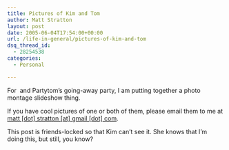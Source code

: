 ```yaml
---
title: Pictures of Kim and Tom
author: Matt Stratton
layout: post
date: 2005-06-04T17:54:00+00:00
url: /life-in-general/pictures-of-kim-and-tom
dsq_thread_id:
  - 28254538
categories:
  - Personal

---
```

For &nbsp;and Partytom&#8217;s going-away party, I am putting together a photo montage slideshow thing.

If you have cool pictures of one or both of them, please email them to me at [matt [dot] stratton [at] gmail [dot] com][1].

This post is friends-locked so that Kim can&#8217;t see it. She knows that I&#8217;m doing this, but still, you know?

 [1]: javascript:DeCryptX('1n1b2v1u200s0t1s2c2v0t2q0n1A3j0m2c1j0l0.3f0o1n')